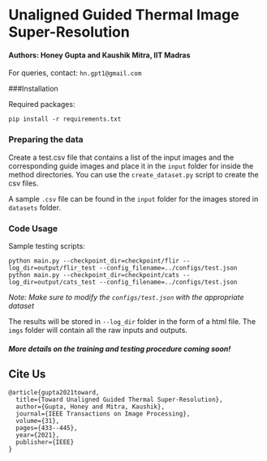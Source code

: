 # Unaligned Guided Thermal Image Super-Resolution
#### Authors: Honey Gupta and Kaushik Mitra, IIT Madras 
For queries, contact: `hn.gpt1@gmail.com`


###Installation

Required packages: 

    pip install -r requirements.txt

### Preparing the data

Create a test.csv file that contains a list of the input images and the corresponding guide images and place it in the `input` folder for inside the method directories. 
You can use the `create_dataset.py` script to create the csv files.

A sample `.csv` file can be found in the `input` folder for the images stored in `datasets` folder.

### Code Usage

Sample testing scripts:

    python main.py --checkpoint_dir=checkpoint/flir --log_dir=output/flir_test --config_filename=../configs/test.json
    python main.py --checkpoint_dir=checkpoint/cats --log_dir=output/cats_test --config_filename=../configs/test.json
    
*Note: Make sure to modify the `configs/test.json` with the appropriate dataset*

The results will be stored in `--log_dir` folder in the form of a html file. The `imgs` folder will contain all the raw inputs and outputs.


#### *More details on the training and testing procedure coming soon!* 

## Cite Us
```
@article{gupta2021toward,
  title={Toward Unaligned Guided Thermal Super-Resolution},
  author={Gupta, Honey and Mitra, Kaushik},
  journal={IEEE Transactions on Image Processing},
  volume={31},
  pages={433--445},
  year={2021},
  publisher={IEEE}
}
```

